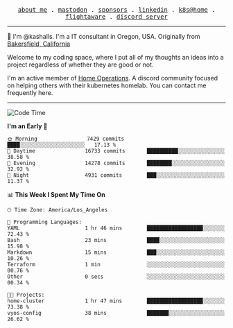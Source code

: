 <p align="center">
  <samp>
    <a href="https://jordanjones.org/">about me</a> .
    <a rel="me" href="https://mastodon.social/@kashall">mastodon</a> .
    <a href="https://github.com/sponsors/kashalls">sponsors</a> .
    <a href="https://linkedin.com/in/jordpjones">linkedin</a> .
    <a href="https://github.com/kashalls/home-cluster">k8s@home</a> .
    <a href="https://flightaware.com/adsb/stats/user/kashalls">flightaware</a> .
    <a href="https://discord.gg/V2WrCfqba9">discord server</a>
  </samp>
</p>

----------------------------------------------------------------

:wave: I'm @kashalls. I'm a IT consultant in Oregon, USA. Originally from [Bakersfield, California](https://maps.app.goo.gl/QQMtywTWghpXB6Tu6)

Welcome to my coding space, where I put all of my thoughts an ideas into a project regardless of whether they are good or not.

I'm an active member of [Home Operations](https://discord.gg/home-operations). A discord community focused on helping others with their kubernetes homelab. You can contact me frequently here.

----------------------------------------------------------------
<!--START_SECTION:waka-->
![Code Time](http://img.shields.io/badge/Code%20Time-1%2C939%20hrs%204%20mins-blue)

**I'm an Early 🐤** 

```text
🌞 Morning                7429 commits        ████░░░░░░░░░░░░░░░░░░░░░   17.13 % 
🌆 Daytime                16733 commits       ██████████░░░░░░░░░░░░░░░   38.58 % 
🌃 Evening                14278 commits       ████████░░░░░░░░░░░░░░░░░   32.92 % 
🌙 Night                  4931 commits        ███░░░░░░░░░░░░░░░░░░░░░░   11.37 % 
```


📊 **This Week I Spent My Time On** 

```text
🕑︎ Time Zone: America/Los_Angeles

💬 Programming Languages: 
YAML                     1 hr 46 mins        ██████████████████░░░░░░░   72.43 % 
Bash                     23 mins             ████░░░░░░░░░░░░░░░░░░░░░   15.98 % 
Markdown                 15 mins             ███░░░░░░░░░░░░░░░░░░░░░░   10.26 % 
Terraform                1 min               ░░░░░░░░░░░░░░░░░░░░░░░░░   00.76 % 
Other                    0 secs              ░░░░░░░░░░░░░░░░░░░░░░░░░   00.34 % 

🐱‍💻 Projects: 
home-cluster             1 hr 47 mins        ██████████████████░░░░░░░   73.38 % 
vyos-config              38 mins             ███████░░░░░░░░░░░░░░░░░░   26.62 % 
```


<!--END_SECTION:waka-->